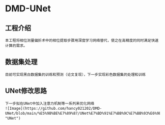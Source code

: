 # DMD-UNet
## 工程介绍
    本工程将相位测量偏折术中的相位提取步骤用深度学习网络替代，使之在高精度的同时满足快速计算的需求。
## 数据集处理
    目前可实现黑白数据集的训练和预测（论文复现），下一步实现彩色数据集的处理和训练
## UNet修改思路
    下一步拟在UNet中加入注意力机制等一系列来优化网络
    ![Image](https://github.com/hancy021202/DMD-UNet/blob/main/%E5%9B%BE%E7%89%87/UNet%E7%BD%91%E7%BB%9C%E7%BB%93%E6%9E%84%E5%9B%BE.jpg "UNet")